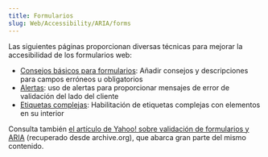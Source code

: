 ```yaml
---
title: Formularios
slug: Web/Accessibility/ARIA/forms
---
```


Las siguientes páginas proporcionan diversas técnicas para mejorar la accesibilidad de los formularios web:

- [Consejos básicos para formularios](/es/Accessibility/ARIA/Basic_form_hints): Añadir consejos y descripciones para campos erróneos u obligatorios
- [Alertas](/es/Accessibility/ARIA/forms/alerts): uso de alertas para proporcionar mensajes de error de validación del lado del cliente
- [Etiquetas complejas](/es/Accessibility/ARIA/forms/Multipart_labels): Habilitación de etiquetas complejas con elementos en su interior

Consulta también [el artículo de Yahoo! sobre validación de formularios y ARIA](https://web.archive.org/web/20120801225355/http://yaccessibilityblog.com/library/aria-invalid-form-inputs.html) (recuperado desde archive.org), que abarca gran parte del mismo contenido.
